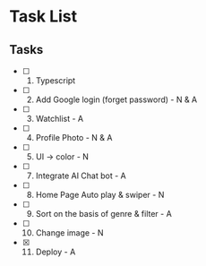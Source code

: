 
# Task List

## Tasks

- [ ] 1. Typescript
- [ ] 2. Add Google login (forget password) - N & A
- [ ] 3. Watchlist - A
- [ ] 4. Profile Photo - N & A
- [ ] 5. UI -> color - N
- [ ] 7. Integrate AI Chat bot - A
- [ ] 8. Home Page Auto play & swiper - N
- [ ] 9. Sort on the basis of genre & filter - A
- [ ] 10. Change image - N
- [x] 11. Deploy - A
